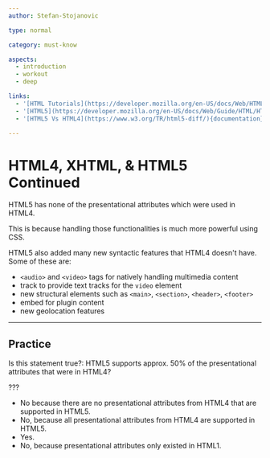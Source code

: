 ```yaml
---
author: Stefan-Stojanovic

type: normal

category: must-know

aspects:
  - introduction
  - workout
  - deep

links:
  - '[HTML Tutorials](https://developer.mozilla.org/en-US/docs/Web/HTML){documentation}'
  - '[HTML5](https://developer.mozilla.org/en-US/docs/Web/Guide/HTML/HTML5){documentation}'
  - '[HTML5 Vs HTML4](https://www.w3.org/TR/html5-diff/){documentation}'

---
```

# HTML4, XHTML, & HTML5 Continued

HTML5 has none of the presentational attributes which were used in HTML4. 

This is because handling those functionalities is much more powerful using CSS.

HTML5 also added many new syntactic features that HTML4 doesn't have. Some of these are:

  - `<audio>` and `<video>` tags for natively handling multimedia content
  - track to provide text tracks for the `video` element
  - new structural elements such as `<main>`, `<section>`, `<header>`, `<footer>`
  - embed for plugin content
  - new geolocation features

---
## Practice

Is this statement true?: HTML5 supports approx. 50% of the presentational attributes that were in HTML4?

???

* No because there are no presentational attributes from HTML4 that are supported in HTML5.
* No, because all presentational attributes from HTML4 are supported in HTML5.
* Yes.
* No, because presentational attributes only existed in HTML1.
